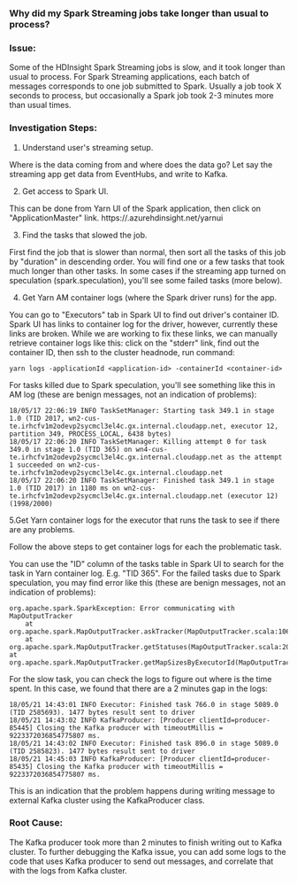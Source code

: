 ### Why did my Spark Streaming jobs take longer than usual to process?
 
### Issue:
Some of the HDInsight Spark Streaming jobs is slow, and it took longer than usual to process. For Spark Streaming applications, each batch of messages corresponds to one job submitted to Spark. Usually a job took X seconds to process, but occasionally a Spark job took 2-3 minutes more than usual times.
 
### Investigation Steps:
 
1. Understand user's streaming setup.

Where is the data coming from and where does the data go? Let say the streaming app get data from EventHubs, and write to Kafka.

2. Get access to Spark UI.

This can be done from Yarn UI of the Spark application, then click on "ApplicationMaster" link.
    https://<clustername>.azurehdinsight.net/yarnui

3. Find the tasks that slowed the job. 

First find the job that is slower than normal, then sort all the tasks of this job by "duration" in descending order. You will find one or a few tasks that took much longer than other tasks. In some cases if the streaming app turned on speculation (spark.speculation), you'll see some failed tasks (more below).

4. Get Yarn AM container logs (where the Spark driver runs) for the app. 

You can go to "Executors" tab in Spark UI to find out driver's container ID. Spark UI has links to container log for the driver, however, currently these links are broken. While we are working to fix these links, we can manually retrieve container logs like this: click on the "stderr" link, find out the container ID, then ssh to the cluster headnode, run command:
~~~~
yarn logs -applicationId <application-id> -containerId <container-id>
~~~~

For tasks killed due to Spark speculation, you'll see something like this in AM log (these are benign messages, not an indication of problems):
~~~~
18/05/17 22:06:19 INFO TaskSetManager: Starting task 349.1 in stage 1.0 (TID 2017, wn2-cus-te.irhcfv1m2odevp2sycmcl3el4c.gx.internal.cloudapp.net, executor 12, partition 349, PROCESS_LOCAL, 6438 bytes)
18/05/17 22:06:20 INFO TaskSetManager: Killing attempt 0 for task 349.0 in stage 1.0 (TID 365) on wn4-cus-te.irhcfv1m2odevp2sycmcl3el4c.gx.internal.cloudapp.net as the attempt 1 succeeded on wn2-cus-te.irhcfv1m2odevp2sycmcl3el4c.gx.internal.cloudapp.net
18/05/17 22:06:20 INFO TaskSetManager: Finished task 349.1 in stage 1.0 (TID 2017) in 1180 ms on wn2-cus-te.irhcfv1m2odevp2sycmcl3el4c.gx.internal.cloudapp.net (executor 12) (1998/2000)
~~~~

5.Get Yarn container logs for the executor that runs the task to see if there are any problems.

Follow the above steps to get container logs for each the problematic task.

You can use the "ID" column of the tasks table in Spark UI to search for the task in Yarn container log. E.g. "TID 365". For the failed tasks due to Spark speculation, you may find error like this (these are benign messages, not an indication of problems):
~~~~
org.apache.spark.SparkException: Error communicating with MapOutputTracker
	at org.apache.spark.MapOutputTracker.askTracker(MapOutputTracker.scala:106)
	at org.apache.spark.MapOutputTracker.getStatuses(MapOutputTracker.scala:204)
at org.apache.spark.MapOutputTracker.getMapSizesByExecutorId(MapOutputTracker.scala:144)
~~~~

For the slow task, you can check the logs to figure out where is the time spent. In this case, we found that there are a 2 minutes gap in the logs:
~~~~
18/05/21 14:43:01 INFO Executor: Finished task 766.0 in stage 5089.0 (TID 2585693). 1477 bytes result sent to driver
18/05/21 14:43:02 INFO KafkaProducer: [Producer clientId=producer-85445] Closing the Kafka producer with timeoutMillis = 9223372036854775807 ms.
18/05/21 14:43:02 INFO Executor: Finished task 896.0 in stage 5089.0 (TID 2585823). 1477 bytes result sent to driver
18/05/21 14:45:03 INFO KafkaProducer: [Producer clientId=producer-85435] Closing the Kafka producer with timeoutMillis = 9223372036854775807 ms.

~~~~

This is an indication that the problem happens during writing message to external Kafka cluster using the KafkaProducer class.

### Root Cause:
The Kafka producer took more than 2 minutes to finish writing out to Kafka cluster. To further debugging the Kafka issue, you can add some logs to the code that uses Kafka producer to send out messages, and correlate that with the logs from Kafka cluster.

